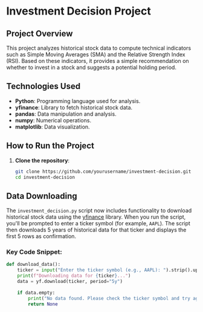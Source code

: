 # Investment Decision Project

## Project Overview

This project analyzes historical stock data to compute technical indicators such as Simple Moving Averages (SMA) and the Relative Strength Index (RSI). Based on these indicators, it provides a simple recommendation on whether to invest in a stock and suggests a potential holding period.

## Technologies Used

- **Python**: Programming language used for analysis.
- **yfinance**: Library to fetch historical stock data.
- **pandas**: Data manipulation and analysis.
- **numpy**: Numerical operations.
- **matplotlib**: Data visualization.

## How to Run the Project

1. **Clone the repository**:
   ```bash
   git clone https://github.com/yourusername/investment-decision.git
   cd investment-decision

## Data Downloading

The `investment_decision.py` script now includes functionality to download historical stock data using the [yfinance](https://pypi.org/project/yfinance/) library. When you run the script, you'll be prompted to enter a ticker symbol (for example, `AAPL`). The script then downloads 5 years of historical data for that ticker and displays the first 5 rows as confirmation.

### Key Code Snippet:

```python
def download_data():
    ticker = input("Enter the ticker symbol (e.g., AAPL): ").strip().upper()
    print(f"Downloading data for {ticker}...")
    data = yf.download(ticker, period="5y")
    
    if data.empty:
        print("No data found. Please check the ticker symbol and try again.")
        return None